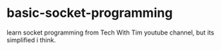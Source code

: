 # basic-socket-programming
learn socket programming from Tech With Tim youtube channel, but its simplified i think.
